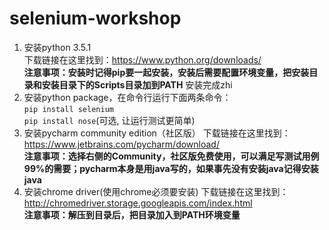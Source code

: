 # selenium-workshop

1. 安装python 3.5.1  
   下载链接在这里找到：https://www.python.org/downloads/  
   __注意事项：安装时记得pip要一起安装，安装后需要配置环境变量，把安装目录和安装目录下的Scripts目录加到PATH__
   安装完成zhi
2. 安装python package，在命令行运行下面两条命令：  
   `pip install selenium`  
   `pip install nose`(可选, 让运行测试更简单)  
3. 安装pycharm community edition（社区版）
   下载链接在这里找到：https://www.jetbrains.com/pycharm/download/  
   __注意事项：选择右侧的Community，社区版免费使用，可以满足写测试用例99%的需要；pycharm本身是用java写的，如果事先没有安装java记得安装java__
4. 安装chrome driver(使用chrome必须要安装)
   下载链接在这里找到：http://chromedriver.storage.googleapis.com/index.html  
   __注意事项：解压到目录后，把目录加入到PATH环境变量__

   
